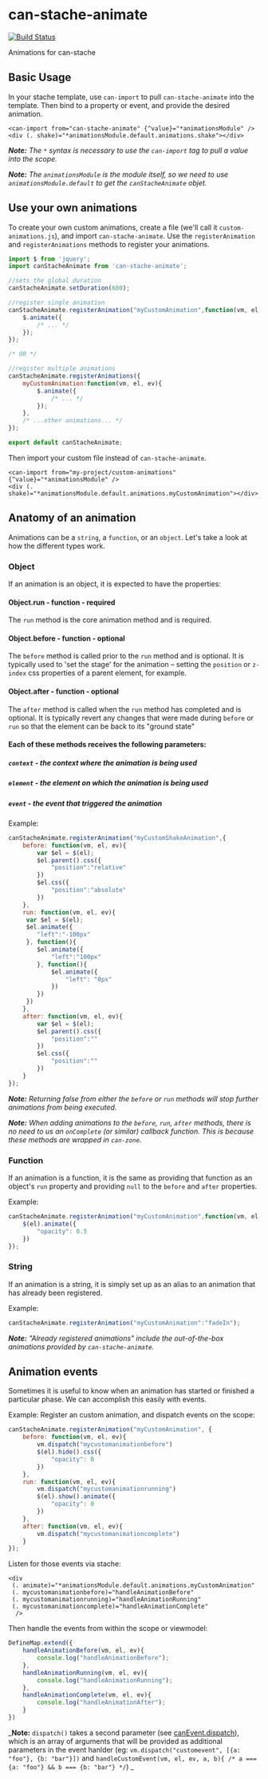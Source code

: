 # can-stache-animate

[![Build Status](https://travis-ci.org/canjs/can-stache-animate.png?branch=master)](https://travis-ci.org/canjs/can-stache-animate)

Animations for can-stache

## Basic Usage

In your stache template, use `can-import` to pull `can-stache-animate` into the template.
Then bind to a property or event, and provide the desired animation.
```
<can-import from="can-stache-animate" {^value}="*animationsModule" />
<div (. shake)="*animationsModule.default.animations.shake"></div>
```
_**Note:** The `*` syntax is necessary to use the `can-import` tag to pull a value into the scope._

_**Note:** The `animationsModule` is the module itself, so we need to use `animationsModule.default` to get the `canStacheAnimate` objet._

## Use your own animations

To create your own custom animations, create a file (we'll call it `custom-animations.js`),
and import `can-stache-animate`.  Use the `registerAnimation` and `registerAnimations` methods to register your animations.

```js
import $ from 'jquery';
import canStacheAnimate from 'can-stache-animate';

//sets the global duration
canStacheAnimate.setDuration(600);

//register single animation
canStacheAnimate.registerAnimation("myCustomAnimation",function(vm, el, ev){
	$.animate({
		/* ... */	
	});
});

/* OR */

//register multiple animations
canStacheAnimate.registerAnimations({
	myCustomAnimation:function(vm, el, ev){
		$.animate({
			/* ... */	
		});
	},
	/* ...other animations... */
});

export default canStacheAnimate;

```

Then import your custom file instead of `can-stache-animate`.
```
<can-import from="my-project/custom-animations" {^value}="*animationsModule" />
<div (. shake)="*animationsModule.default.animations.myCustomAnimation"></div>
```


## Anatomy of an animation

Animations can be a `string`, a `function`, or an `object`.  Let's take a look at how the different types work.

### Object
If an animation is an object, it is expected to have the properties:

#### Object.run - function - required
The `run` method is the core animation method and is required.

#### Object.before - function - optional
The `before` method is called prior to the `run` method and is optional.  It is typically used to 'set the stage' for the animation – setting the `position` or `z-index` css properties of a parent element, for example.

#### Object.after - function - optional
The `after` method is called when the `run` method has completed and is optional.  It is typically revert any changes that were made during `before` or `run` so that the element can be back to its "ground state"

#### Each of these methods receives the following parameters:

##### `context` - the context where the animation is being used

##### `element` - the element on which the animation is being used

##### `event` - the event that triggered the animation

Example:
```js
canStacheAnimate.registerAnimation("myCustomShakeAnimation",{
	before: function(vm, el, ev){
		var $el = $(el);
		$el.parent().css({
			"position":"relative"
		})
		$el.css({
			"position":"absolute"
		})
	},
	run: function(vm, el, ev){
	 var $el = $(el);
	 $el.animate({
	 	"left":"-100px"
	 }, function(){
	 	$el.animate({
	 		"left":"100px"
	 	}, function(){
	 		$el.animate({
	 			"left": "0px"
	 		})
	 	})
	 })
	},
	after: function(vm, el, ev){
		var $el = $(el);
		$el.parent().css({
			"position":""
		})
		$el.css({
			"position":""
		})
	}
});
```

_**Note:** Returning false from either the `before` or `run` methods will stop further animations from being executed._

_**Note:** When adding animations to the `before`, `run`, `after` methods, there is no need to us an `onComplete` (or similar) callback function.  This is because these methods are wrapped in `can-zone`._


### Function
If an animation is a function, it is the same as providing that function as an object's `run` property and providing `null` to the `before` and `after` properties.

Example:
```js
canStacheAnimate.registerAnimation("myCustomAnimation",function(vm, el, ev){
	$(el).animate({
		"opacity": 0.5
	})
});
```

### String
If an animation is a string, it is simply set up as an alias to an animation that has already been registered.  

Example:
```js
canStacheAnimate.registerAnimation("myCustomAnimation":"fadeIn");
```
_**Note:** "Already registered animations" include the out-of-the-box animations provided by `can-stache-animate`._

## Animation events
Sometimes it is useful to know when an animation has started or finished a particular phase.  We can accomplish this easily with events.

Example:
Register an custom animation, and dispatch events on the scope:
```js
canStacheAnimate.registerAnimation("myCustomAnimation", {
	before: function(vm, el, ev){
		vm.dispatch("mycustomanimationbefore")
		$(el).hide().css({
			"opacity": 0
		})
	},
	run: function(vm, el, ev){
		vm.dispatch("mycustomanimationrunning")
		$(el).show().animate({
			"opacity": 0
		})
	},
	after: function(vm, el, ev){
		vm.dispatch("mycustomanimationcomplete")
	}
});
```

Listen for those events via stache:
```
<div
 (. animate)="*animationsModule.default.animations.myCustomAnimation"
 (. mycustomanimationbefore)="handleAnimationBefore"
 (. mycustomanimationrunning)="handleAnimationRunning"
 (. mycustomanimationcomplete)="handleAnimationComplete"
  />
```

Then handle the events from within the scope or viewmodel:
```js
DefineMap.extend({
	handleAnimationBefore(vm, el, ev){
		console.log("handleAnimationBefore");
	},
	handleAnimationRunning(vm, el, ev){
		console.log("handleAnimationRunning");
	},
	handleAnimationComplete(vm, el, ev){
		console.log("handleAnimationAfter");
	}
})
```

_**Note:** `dispatch()` takes a second parameter (see [canEvent.dispatch](https://canjs.com/doc/can-event.dispatch.html)), which is an array of arguments that will be provided as additional parameters in the event hanlder (eg: `vm.dispatch("customevent", [{a: "foo"}, {b: "bar"}])` and `handleCustomEvent(vm, el, ev, a, b){ /* a === {a: "foo"} && b === {b: "bar"} */`) _
